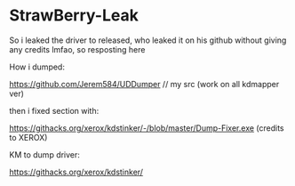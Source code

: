 # StrawBerry-Leak

So i leaked the driver to released, who leaked it on his github without giving any credits lmfao, so resposting here

How i dumped: 

https://github.com/Jerem584/UDDumper  // my src (work on all kdmapper ver)

then i fixed section with: 

https://githacks.org/xerox/kdstinker/-/blob/master/Dump-Fixer.exe (credits to XEROX)


KM to dump driver:

https://githacks.org/xerox/kdstinker/  
